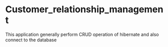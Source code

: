 # Customer_relationship_management
This application generally perform CRUD operation of hibernate and also connect to the database
